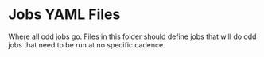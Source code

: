 # Jobs YAML Files

Where all odd jobs go.
Files in this folder should define jobs that will do odd jobs that need to be run at no specific cadence.
